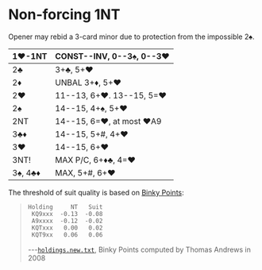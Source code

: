 # Non-forcing 1NT

Opener may rebid a 3-card minor due to protection from the impossible 2♠.

| 1♥-1NT | CONST--INV, 0--3♠, 0--3♥ |
|--------|--------------------------|
| 2♣      | 3+♣, 5+♥
| 2♦      | UNBAL 3+♦, 5+♥
| 2♥      | 11--13, 6+♥.  13--15, 5=♥
| 2♠      | 14--15, 4+♠, 5+♥
| 2NT     | 14--15, 6=♥, at most ♥A9
| 3♣♦     | 14--15, 5+#, 4+♥
| 3♥      | 14--15, 6+♥
| 3NT!    | MAX P/C, 6+♦♣, 4=♥
| 3♠, 4♣♦ | MAX, 5+#, 6+♥

The threshold of suit quality is based on [Binky Points][binky]:

> ```
> Holding     NT   Suit
>  KQ9xxx  -0.13  -0.08
>  A9xxxx  -0.12  -0.02
>  KQTxxx   0.00   0.02
>  KQT9xx   0.06   0.06
> ```
>
> ---[`holdings.new.txt`](https://bridge.thomasoandrews.com/valuations/data/holdings.new.txt),
> Binky Points computed by Thomas Andrews in 2008

[binky]: https://bridge.thomasoandrews.com/valuations/additive.html
